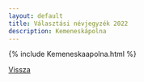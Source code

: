 ```yaml
---
layout: default
title: Választási névjegyzék 2022
description: Kemeneskápolna
---
```


{% include Kemeneskaapolna.html %}

[Vissza](./)